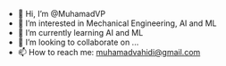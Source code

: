 - 👋 Hi, I’m @MuhamadVP
- 👀 I’m interested in Mechanical Engineering, AI and ML
- 🌱 I’m currently learning AI and ML
- 💞️ I’m looking to collaborate on ...
- 📫 How to reach me: muhamadvahidi@gmail.com

<!---
MuhamadVP/MuhamadVP is a ✨ special ✨ repository because its `README.md` (this file) appears on your GitHub profile.
You can click the Preview link to take a look at your changes.
--->
